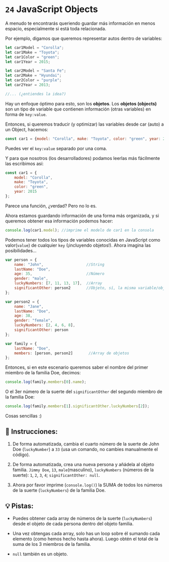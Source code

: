 # `24` JavaScript Objects

A menudo te encontrarás queriendo guardar más información en menos espacio, especialmente si está toda relacionada. 

Por ejemplo, digamos que queremos representar autos dentro de variables:

```js
let car1Model = "Corolla";
let car1Make = "Toyota";
let car1Color = "green";
let car1Year = 2015;

let car2Model = "Santa Fe";
let car2Make = "Hyundai";
let car2Color = "purple";
let car2Year = 2013;

//... (¿entiendes la idea?)
```


Hay un enfoque óptimo para esto, son los **objetos**. Los **objetos (objects)** son un tipo de variable que contienen información (otras variables) en forma de `key:value`.

Entonces, si queremos traducir (y optimizar) las variables desde car (auto) a un Object, hacemos:

```js
const car1 = {model: "Corolla", make: "Toyota", color: "green", year: 2015};
```

Puedes ver el `key:value` separado por una coma. 

Y para que nosotros (los desarrolladores) podamos leerlas más fácilmente las escribimos así:

```js
const car1 = {
    model: "Corolla", 
    make: "Toyota", 
    color: "green",  
    year: 2015
};
```

Parece una función, ¿verdad? Pero no lo es.

Ahora estamos guardando información de una forma más organizada, y si queremos obtener esa información podemos hacer:

```js
console.log(car1.model); //imprime el modelo de car1 en la consola
```

Podemos tener todos los tipos de variables conocidas en JavaScript como valor(`value`) de cualquier `key` (¡incluyendo objetos!). Ahora imagina las posibilidades...

```js
var person = {
    name: "John",                   //String
    lastName: "Doe",
    age: 35,                        //Número
    gender: "male",
    luckyNumbers: [7, 11, 13, 17],  //Array
    significantOther: person2       //Objeto, sí, la misma variable/objeto definida después
};

var person2 = {
    name: "Jane",
    lastName: "Doe",
    age: 38,
    gender: "female",
    luckyNumbers: [2, 4, 6, 8],
    significantOther: person
};

var family = {
    lastName: "Doe",
    members: [person, person2]       //Array de objetos
};
```

Entonces, si en este escenario queremos saber el nombre del primer miembro de la familia Doe, decimos:

```js
console.log(family.members[0].name);
```

O el 3er número de la suerte del `significantOther` del segundo miembro de la familia Doe:

```js
console.log(family.members[1].significantOther.luckyNumbers[2]);
```

Cosas sencillas :)

## 📝 Instrucciones:

1. De forma automatizada, cambia el cuarto número de la suerte de John Doe (`luckyNumber`) a `33` (usa un comando, no cambies manualmente el código).

2. De forma automatizada, crea una nueva persona y añádela al objeto familia. `Jimmy Doe`, `13`, `male`(masculino), `luckyNumbers` (números de la suerte): `1`, `2`, `3`, `4`; `significantOther: null`.

3. Ahora por favor imprime (`console.log()`) la SUMA de todos los números de la suerte (`luckyNumbers`) de la familia Doe.

## 💡 Pistas:

+ Puedes obtener cada array de números de la suerte (`luckyNumbers`) desde el objeto de cada persona dentro del objeto familia.

+ Una vez obtengas cada array, solo has un loop sobre él sumando cada elemento (como hemos hecho hasta ahora). Luego obtén el total de la suma de los 3 miembros de la familia.

+ `null` también es un objeto.
